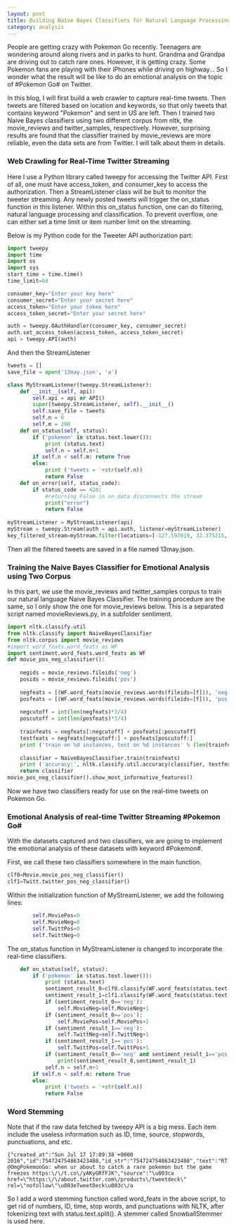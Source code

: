 ```yaml
---
layout: post
title: Building Naive Bayes Classifiers for Natural Language Processing & Emotional Analysis of real-time Twitter Streaming #Pokemon Go# 
category: analysis
---
```


People are getting crazy with Pokemon Go recently. Teenagers are wondering around along rivers and in parks to hunt. Grandma and Grandpa are driving out to catch rare ones. However, it is getting crazy. Some Pokemon fans are playing with their iPhones while driving on highway... So I wonder what the result will be like to do an emotional analysis on the topic of #Pokemon Go# on Twitter.

In this blog, I will first build a web crawler to capture real-time tweets. Then tweets are filtered based on location and keywords, so that only tweets that contains keyword "Pokemon" and sent in US are left. Then I trained two Naive Bayes classifiers using two different corpus from nltk, the movie_reviews and twitter_samples, respectively. However, surprising results are found that the classifier trained by movie_reviews are more reliable, even the data sets are from Twitter. I will talk about them in details.

### Web Crawling for Real-Time Twitter Streaming

Here I use a Python library called tweepy for accessing the Twitter API. First of all, one must have access_token, and consumer_key to access the authorization. Then a StreamListener class will be buit to monitor the tweeter streaming. Any newly posted tweets will trigger the on_status function in this listener. Within this on_status function, one can do filtering, natural language processing and classification. 
To prevent overflow, one can either set a time limit or item number limit on the streaming. 

Below is my Python code for the Tweeter API authorization part:

```python
import tweepy
import time
import os
import sys
start_time = time.time()
time_limit=60

consumer_key="Enter your key here"
consumer_secret="Enter your secret here"
access_token="Enter your token here"
access_token_secret="Enter your secret here"

auth = tweepy.OAuthHandler(consumer_key, consumer_secret)
auth.set_access_token(access_token, access_token_secret)
api = tweepy.API(auth)
```

And then the StreamListener

```python
tweets = []
save_file = open('13may.json', 'a')

class MyStreamListener(tweepy.StreamListener):
    def __init__(self, api):
        self.api = api or API()
        super(tweepy.StreamListener, self).__init__()
        self.save_file = tweets
        self.n = 0
        self.m = 200 
    def on_status(self, status):
        if ('pokemon' in status.text.lower()):
            print (status.text)
            self.n = self.n+1
        if self.n < self.m: return True
        else:
            print ('tweets = '+str(self.n))
            return False
    def on_error(self, status_code):
        if status_code == 420:
            #returning False in on_data disconnects the stream
            print("error")
            return False
        
myStreamListener = MyStreamListener(api)
myStream = tweepy.Stream(auth = api.auth, listener=myStreamListener)
key_filtered_stream=myStream.filter(locations=[-127.597019, 32.375215, -0.953617,48.152158])
```
Then all the filtered tweets are saved in a file named 13may.json.

### Training the Naive Bayes Classifier for Emotional Analysis using Two Corpus

In this part, we use the movie_reviews and twitter_samples corpus to train our natural language Naive Bayes Classifier. The training procedure are the same, so I only show the one for movie_reviews below. This is a separated script named movieReviews.py, in a subfolder sentiment.
 
```python
import nltk.classify.util
from nltk.classify import NaiveBayesClassifier
from nltk.corpus import movie_reviews
#import word_feats.word_feats as WF
import sentiment.word_feats.word_feats as WF
def movie_pos_neg_classifier():
    
    negids = movie_reviews.fileids('neg')
    posids = movie_reviews.fileids('pos')
     
    negfeats = [(WF.word_feats(movie_reviews.words(fileids=[f])), 'neg') for f in negids]
    posfeats = [(WF.word_feats(movie_reviews.words(fileids=[f])), 'pos') for f in posids]
     
    negcutoff = int(len(negfeats)*3/4)
    poscutoff = int(len(posfeats)*3/4)
     
    trainfeats = negfeats[:negcutoff] + posfeats[:poscutoff]
    testfeats = negfeats[negcutoff:] + posfeats[poscutoff:]
    print ('train on %d instances, test on %d instances' % (len(trainfeats), len(testfeats)))
     
    classifier = NaiveBayesClassifier.train(trainfeats)
    print ('accuracy:', nltk.classify.util.accuracy(classifier, testfeats))    
    return classifier
movie_pos_neg_classifier().show_most_informative_features()
```
Now we have two classifiers ready for use on the real-time tweets on Pokemon Go.

### Emotional Analysis of real-time Twitter Streaming #Pokemon Go# 

With the datasets captured and two classifiers, we are going to implement the emotional analysis of these datasets with keyword #Pokemon#.

First, we call these two classifiers somewhere in the main function. 

```python
clf0=Movie.movie_pos_neg_classifier()
clf1=Twitt.twitter_pos_neg_classifier()
```

Within the initialization function of MyStreamListener, we add the following lines:

```python
        self.MoviePos=0
        self.MovieNeg=0
        self.TwittPos=0
        self.TwittNeg=0
```

The on_status function in MyStreamListener is changed to incorporate the real-time classifiers.  
```python
    def on_status(self, status):
        if ('pokemon' in status.text.lower()):
            print (status.text)
            sentiment_result_0=clf0.classify(WF.word_feats(status.text.split()))
            sentiment_result_1=clf1.classify(WF.word_feats(status.text.split()))
            if (sentiment_result_0=='neg'):
                self.MovieNeg=self.MovieNeg+1
            if (sentiment_result_0=='pos'):
                self.MoviePos=self.MoviePos+1  
            if (sentiment_result_1=='neg'):
                self.TwittNeg=self.TwittNeg+1
            if (sentiment_result_1=='pos'):
                self.TwittPos=self.TwittPos+1
            if (sentiment_result_0=='neg' and sentiment_result_1=='pos'):
                print(sentiment_result_0,sentiment_result_1)       
            self.n = self.n+1
        if self.n < self.m: return True
        else:
            print ('tweets = '+str(self.n))
            return False 
```

### Word Stemming

Note that if the raw data fetched by tweepy API is a big mess. Each item include the useless information such as ID, time, source, stopwords, punctuations, and etc. 

```
{"created_at":"Sun Jul 17 17:09:38 +0000 2016","id":754724754863423488,"id_str":"754724754863423488","text":"RT @OmgPokemonGo: when ur about to catch a rare pokemon but the game freezes https:\/\/t.co\/yAKyGRfFJK","source":"\u003ca href=\"https:\/\/about.twitter.com\/products\/tweetdeck\" rel=\"nofollow\"\u003eTweetDeck\u003c\/a
```

So I add a word stemming function called word_feats in the above script, to get rid of numbers, ID, time, stop words, and punctuations with NLTK, after tokenizing text with status.text.split(). A stemmer called SnowballStemmer is used here. 



